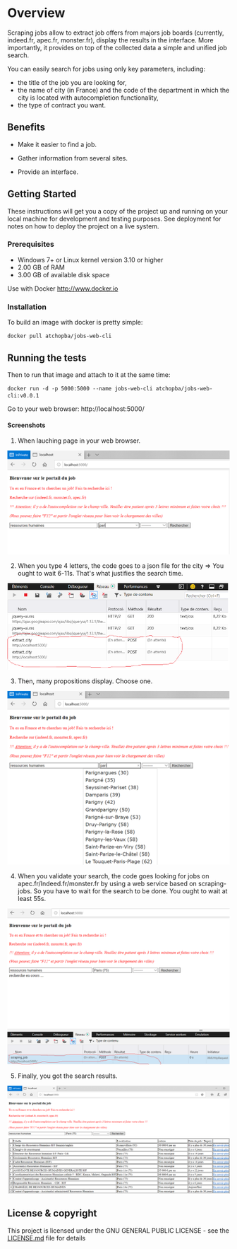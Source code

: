 # Overview

Scraping jobs allow to extract job offers from majors job boards (currently, indeed.fr, apec.fr, monster.fr), display the results in the interface. More importantly, it provides on top of the collected data a simple and unified job search.

You can easily search for jobs using only key parameters, including: 
- the title of the job you are looking for,
- the name of city (in France) and the code of the department in which the city is located with autocompletion functionality,
- the type of contract you want.

## Benefits 

* Make it easier to find a job.

* Gather information from several sites.

* Provide an interface.

## Getting Started

These instructions will get you a copy of the project up and running on your local machine for development and testing purposes. See deployment for notes on how to deploy the project on a live system.

### Prerequisites

* Windows 7+ or Linux kernel version 3.10 or higher
* 2.00 GB of RAM
* 3.00 GB of available disk space

Use with Docker http://www.docker.io

### Installation

To build an image with docker is pretty simple:
```
docker pull atchopba/jobs-web-cli
```

## Running the tests

Then to run that image and attach to it at the same time:
```
docker run -d -p 5000:5000 --name jobs-web-cli atchopba/jobs-web-cli:v0.0.1
```

Go to your web browser: http://localhost:5000/

#### Screenshots
1. When lauching page in your web browser. 

![Page index](static/images/01-search.png)

2. When you type 4 letters, the code goes to a json file for the city => You ought to wait 6-11s. That's what justifies the search time. 

![Page index](static/images/02-search.png)

3. Then, many propositions display. Choose one.

![Page index](static/images/03-search.png)

4. When you validate your search, the code goes looking for jobs on apec.fr/Indeed.fr/monster.fr by using a web service based on scraping-jobs. So you have to wait for the search to be done. You ought to wait at least 55s.

![Page index](static/images/04-search.png)

5. Finally, you got the search results.

![Page index](static/images/05-search.png)

## License & copyright

This project is licensed under the GNU GENERAL PUBLIC LICENSE - see the [LICENSE.md](LICENSE.md) file for details
